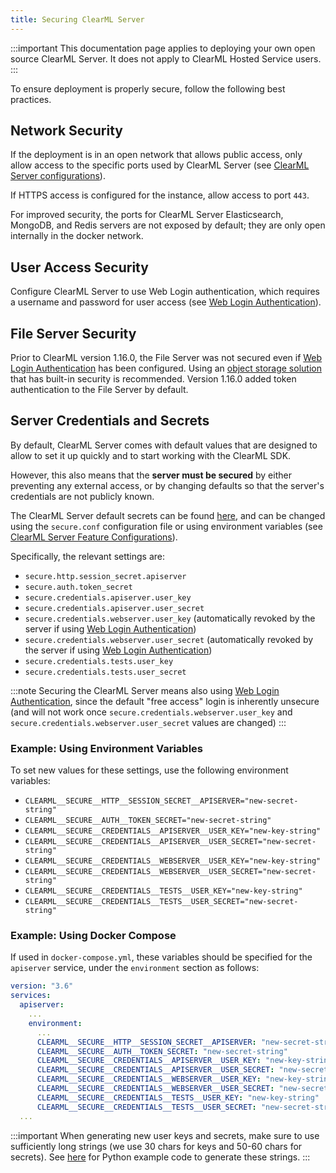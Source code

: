 ```yaml
---
title: Securing ClearML Server
---
```


:::important
This documentation page applies to deploying your own open source ClearML Server. It does not apply to ClearML Hosted Service users.
:::

To ensure deployment is properly secure, follow the following best practices.

## Network Security

If the deployment is in an open network that allows public access, only allow access to the specific ports used by 
ClearML Server (see [ClearML Server configurations](clearml_server_config.md#clearml-server-deployment-configuration)).

If HTTPS access is configured for the instance, allow access to port `443`. 

For improved security, the ports for ClearML Server Elasticsearch, MongoDB, and Redis servers are not exposed by 
default; they are only open internally in the docker network.

## User Access Security

Configure ClearML Server to use Web Login authentication, which requires a username and password for user access 
(see [Web Login Authentication](clearml_server_config.md#web-login-authentication)).

## File Server Security

Prior to ClearML version 1.16.0, the File Server was not secured even if [Web Login Authentication](clearml_server_config.md#web-login-authentication)
has been configured. Using an [object storage solution](../integrations/storage.md) that has built-in security is recommended.
Version 1.16.0 added token authentication to the File Server by default.

## Server Credentials and Secrets

By default, ClearML Server comes with default values that are designed to allow to set it up quickly and to start working 
with the ClearML SDK.

However, this also means that the **server must be secured** by either preventing any external access, or by changing 
defaults so that the server's credentials are not publicly known.

The ClearML Server default secrets can be found [here](https://github.com/allegroai/clearml-server/blob/master/apiserver/config/default/secure.conf), and can be changed using the `secure.conf` configuration file or using environment variables
(see [ClearML Server Feature Configurations](clearml_server_config.md#clearml-server-feature-configurations)).

Specifically, the relevant settings are:
* `secure.http.session_secret.apiserver`
* `secure.auth.token_secret`
* `secure.credentials.apiserver.user_key`
* `secure.credentials.apiserver.user_secret`
* `secure.credentials.webserver.user_key` (automatically revoked by the server if using [Web Login Authentication](clearml_server_config.md#web-login-authentication))
* `secure.credentials.webserver.user_secret` (automatically revoked by the server if using [Web Login Authentication](./clearml_server_config.md#web-login-authentication))
* `secure.credentials.tests.user_key`
* `secure.credentials.tests.user_secret`


:::note
Securing the ClearML Server means also using [Web Login Authentication](clearml_server_config.md#web-login-authentication), 
since the default "free access" login is inherently unsecure (and will not work once ``secure.credentials.webserver.user_key`` 
and ``secure.credentials.webserver.user_secret`` values are changed) 
:::


### Example: Using Environment Variables 

To set new values for these settings, use the following environment variables:

* `CLEARML__SECURE__HTTP__SESSION_SECRET__APISERVER="new-secret-string"`
* `CLEARML__SECURE__AUTH__TOKEN_SECRET="new-secret-string"`
* `CLEARML__SECURE__CREDENTIALS__APISERVER__USER_KEY="new-key-string"`
* `CLEARML__SECURE__CREDENTIALS__APISERVER__USER_SECRET="new-secret-string"`
* `CLEARML__SECURE__CREDENTIALS__WEBSERVER__USER_KEY="new-key-string"`
* `CLEARML__SECURE__CREDENTIALS__WEBSERVER__USER_SECRET="new-secret-string"`
* `CLEARML__SECURE__CREDENTIALS__TESTS__USER_KEY="new-key-string"`
* `CLEARML__SECURE__CREDENTIALS__TESTS__USER_SECRET="new-secret-string"`

### Example: Using Docker Compose

If used in `docker-compose.yml`, these variables should be specified for the `apiserver` service, under the `environment` section as follows:
```yaml
version: "3.6"
services:
  apiserver:
    ...
    environment:
      ...
      CLEARML__SECURE__HTTP__SESSION_SECRET__APISERVER: "new-secret-string"
      CLEARML__SECURE__AUTH__TOKEN_SECRET: "new-secret-string"
      CLEARML__SECURE__CREDENTIALS__APISERVER__USER_KEY: "new-key-string"
      CLEARML__SECURE__CREDENTIALS__APISERVER__USER_SECRET: "new-secret-string"
      CLEARML__SECURE__CREDENTIALS__WEBSERVER__USER_KEY: "new-key-string"
      CLEARML__SECURE__CREDENTIALS__WEBSERVER__USER_SECRET: "new-secret-string"
      CLEARML__SECURE__CREDENTIALS__TESTS__USER_KEY: "new-key-string"
      CLEARML__SECURE__CREDENTIALS__TESTS__USER_SECRET: "new-secret-string"
  ...
```


:::important
When generating new user keys and secrets, make sure to use sufficiently long strings (we use 30 chars for keys and 50-60 
chars for secrets). See [here](https://github.com/allegroai/clearml-server/blob/master/apiserver/service_repo/auth/utils.py)
for Python example code to generate these strings.
:::
